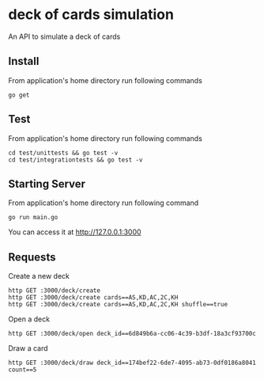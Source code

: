 
# deck of cards simulation  
An API to simulate a deck of cards  
  
Install  
-------  
  
From application's home directory run following commands   

```  
go get
```  
  
Test  
-----  
  
From application's home directory run following commands  
  
```  
cd test/unittests && go test -v  
cd test/integrationtests && go test -v  
```  
  
Starting Server  
-----  
  
From application's home directory run following command
  
```  
go run main.go  
```  
  
  
You can access it at http://127.0.0.1:3000  
  
  
Requests  
-----  
  
Create a new deck  
  
```  
http GET :3000/deck/create  
http GET :3000/deck/create cards==AS,KD,AC,2C,KH
http GET :3000/deck/create cards==AS,KD,AC,2C,KH shuffle==true  
```  
  
Open a deck  
  
```  
http GET :3000/deck/open deck_id==6d849b6a-cc06-4c39-b3df-18a3cf93700c  
```  
  
Draw a card  
```  
http GET :3000/deck/draw deck_id==174bef22-6de7-4095-ab73-0df0186a8041 count==5  
```
